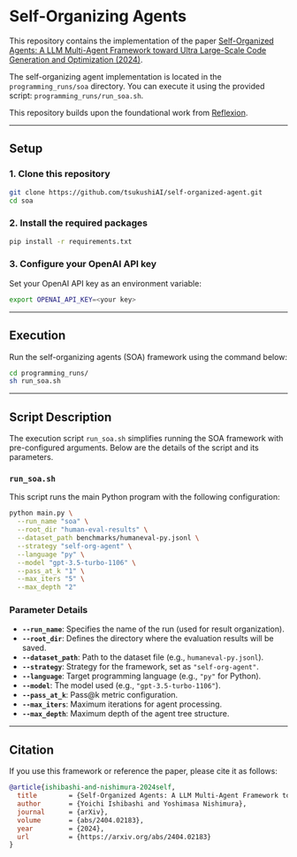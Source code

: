 # Self-Organizing Agents

This repository contains the implementation of the paper [Self-Organized Agents: A LLM Multi-Agent Framework toward Ultra Large-Scale Code Generation and Optimization (2024)](https://arxiv.org/abs/2404.02183). 

The self-organizing agent implementation is located in the `programming_runs/soa` directory. You can execute it using the provided script: `programming_runs/run_soa.sh`.

This repository builds upon the foundational work from [Reflexion](https://github.com/noahshinn/reflexion).

---

## Setup

### 1. Clone this repository

```sh
git clone https://github.com/tsukushiAI/self-organized-agent.git
cd soa
```

### 2. Install the required packages

```sh
pip install -r requirements.txt
```

### 3. Configure your OpenAI API key

Set your OpenAI API key as an environment variable:

```sh
export OPENAI_API_KEY=<your key>
```

---

## Execution

Run the self-organizing agents (SOA) framework using the command below:

```sh
cd programming_runs/
sh run_soa.sh
```

---

## Script Description

The execution script `run_soa.sh` simplifies running the SOA framework with pre-configured arguments. Below are the details of the script and its parameters.

### `run_soa.sh`

This script runs the main Python program with the following configuration:

```sh
python main.py \
  --run_name "soa" \
  --root_dir "human-eval-results" \
  --dataset_path benchmarks/humaneval-py.jsonl \
  --strategy "self-org-agent" \
  --language "py" \
  --model "gpt-3.5-turbo-1106" \
  --pass_at_k "1" \
  --max_iters "5" \
  --max_depth "2"
```

### Parameter Details

- **`--run_name`**: Specifies the name of the run (used for result organization).
- **`--root_dir`**: Defines the directory where the evaluation results will be saved.
- **`--dataset_path`**: Path to the dataset file (e.g., `humaneval-py.jsonl`).
- **`--strategy`**: Strategy for the framework, set as `"self-org-agent"`.
- **`--language`**: Target programming language (e.g., `"py"` for Python).
- **`--model`**: The model used (e.g., `"gpt-3.5-turbo-1106"`).
- **`--pass_at_k`**: Pass@k metric configuration.
- **`--max_iters`**: Maximum iterations for agent processing.
- **`--max_depth`**: Maximum depth of the agent tree structure.

---

## Citation

If you use this framework or reference the paper, please cite it as follows:

```bib
@article{ishibashi-and-nishimura-2024self,
  title        = {Self-Organized Agents: A LLM Multi-Agent Framework toward Ultra Large-Scale Code Generation and Optimization},
  author       = {Yoichi Ishibashi and Yoshimasa Nishimura},
  journal      = {arXiv},
  volume       = {abs/2404.02183},
  year         = {2024},
  url          = {https://arxiv.org/abs/2404.02183}
}
```


